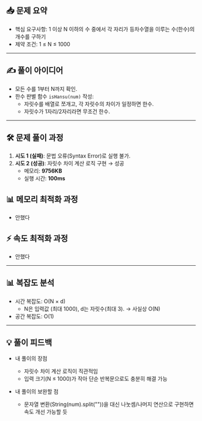 ## 📥 문제 요약
- 핵심 요구사항: 1 이상 N 이하의 수 중에서 각 자리가 등차수열을 이루는 수(한수)의 개수를 구하기
- 제약 조건: 1 ≤ N ≤ 1000

---

## ✍️ 풀이 아이디어
- 모든 수를 1부터 N까지 확인.
- 한수 판별 함수 `isHansu(num)` 작성:
  - 자릿수를 배열로 쪼개고, 각 자릿수의 차이가 일정하면 한수.
  - 자릿수가 1자리/2자리라면 무조건 한수.

---

## 🛠️ 문제 풀이 과정
1. **시도 1 (실패)**: 문법 오류(Syntax Error)로 실행 불가.
2. **시도 2 (성공)**: 자릿수 차이 계산 로직 구현 → 성공  
   - 메모리: **9756KB**  
   - 실행 시간: **100ms**

## 📊 메모리 최적화 과정
- 안했다

## ⚡ 속도 최적화 과정
- 안했다

---

## 📊 복잡도 분석
- 시간 복잡도: O(N × d)
    - N은 입력값 (최대 1000), d는 자릿수(최대 3). → 사실상 O(N)
- 공간 복잡도: O(1)

---

## 💡 풀이 피드백
- 내 풀이의 장점
    - 자릿수 차이 계산 로직이 직관적임
    - 입력 크기(N ≤ 1000)가 작아 단순 반복문으로도 충분히 해결 가능

- 내 풀이의 보완할 점
    - 문자열 변환(String(num).split(""))을 대신 나눗셈/나머지 연산으로 구현하면 속도 개선 가능할 듯